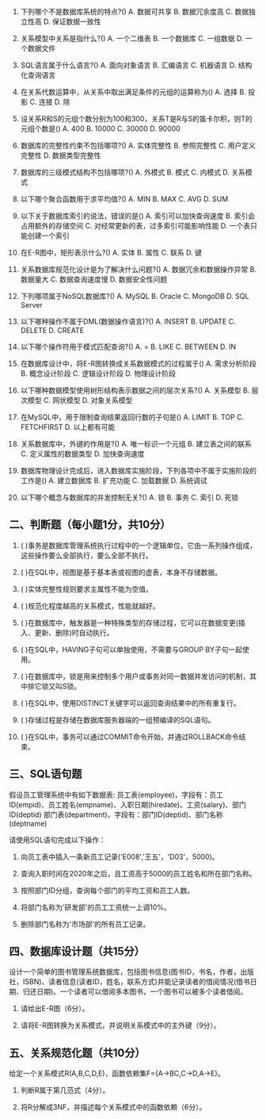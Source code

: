 1. 下列哪个不是数据库系统的特点?()
A. 数据可共享
B. 数据冗余度高
C. 数据独立性高
D. 保证数据一致性

2. 关系模型中关系是指什么?()
A. 一个二维表
B. 一个数据库
C. 一组数据
D. 一个数据文件

3. SQL语言属于什么语言?()
A. 面向对象语言
B. 汇编语言
C. 机器语言
D. 结构化查询语言

4. 在关系代数运算中，从关系中取出满足条件的元组的运算称为()
A. 选择
B. 投影
C. 连接
D. 除

5. 设关系R和S的元组个数分别为100和300，关系T是R与S的笛卡尔积，则T的元组个数是()
A. 400
B. 10000
C. 30000
D. 90000

6. 数据库的完整性约束不包括哪项?()
A. 实体完整性
B. 参照完整性
C. 用户定义完整性
D. 数据类型完整性

7. 数据库的三级模式结构不包括哪项?()
A. 外模式
B. 模式
C. 内模式
D. 关系模式

8. 以下哪个聚合函数用于求平均值?()
A. MIN
B. MAX
C. AVG
D. SUM

9. 以下关于数据库索引的说法，错误的是()
A. 索引可以加快查询速度
B. 索引会占用额外的存储空间
C. 对经常更新的表，过多索引可能影响性能
D. 一个表只能创建一个索引

10. 在E-R图中，矩形表示什么?()
A. 实体
B. 属性
C. 联系
D. 键

11. 关系数据库规范化设计是为了解决什么问题?()
A. 数据冗余和数据操作异常
B. 数据量大
C. 数据查询速度慢
D. 数据安全性问题

12. 下列哪项属于NoSQL数据库?()
A. MySQL
B. Oracle
C. MongoDB
D. SQL Server

13. 以下哪种操作不属于DML(数据操作语言)?()
A. INSERT
B. UPDATE
C. DELETE
D. CREATE

14. 以下哪个操作符用于模式匹配查询?()
A. =
B. LIKE
C. BETWEEN
D. IN

15. 在数据库设计中，将E-R图转换成关系数据模式的过程属于()
A. 需求分析阶段
B. 概念设计阶段
C. 逻辑设计阶段
D. 物理设计阶段

16. 以下哪种数据模型使用树形结构表示数据之间的层次关系?()
A. 关系模型
B. 层次模型
C. 网状模型
D. 对象关系模型

17. 在MySQL中，用于限制查询结果返回行数的子句是()
A. LIMIT
B. TOP
C. FETCHFIRST
D. 以上都有可能

18. 关系数据库中，外键的作用是?()
A. 唯一标识一个元组
B. 建立表之间的联系
C. 定义属性的数据类型
D. 加快查询速度

19. 数据库物理设计完成后，进入数据库实施阶段，下列各项中不属于实施阶段的工作是()
A. 建立数据库
B. 扩充功能
C. 加载数据
D. 系统调试

20. 以下哪个概念与数据库的并发控制无关?()
A. 锁
B. 事务
C. 索引
D. 死锁

## 二、判断题（每小题1分，共10分）

1. ( )事务是数据库管理系统执行过程中的一个逻辑单位，它由一系列操作组成，这些操作要么全部执行，要么全部不执行。

2. ( )在SQL中，视图是基于基本表或视图的虚表，本身不存储数据。

3. ( )实体完整性规则要求主属性不能为空值。

4. ( )规范化程度越高的关系模式，性能就越好。

5. ( )在数据库中，触发器是一种特殊类型的存储过程，它可以在数据变更(插入、更新、删除)时自动执行。

6. ( )在SQL中，HAVING子句可以单独使用，不需要与GROUP BY子句一起使用。

7. ( )在数据库中，锁是用来控制多个用户或事务对同一数据并发访问的机制，其中排它锁又叫S锁。

8. ( )在SQL中，使用DISTINCT关键字可以返回查询结果中的所有重复行。

9. ( )存储过程是存储在数据库服务器端的一组预编译的SQL语句。

10. ( )在SQL中，事务可以通过COMMIT命令开始，并通过ROLLBACK命令结束。

## 三、SQL语句题

假设员工管理系统中有如下数据表:
员工表(employee)，字段有：员工ID(empid)、员工姓名(empname)、入职日期(hiredate)、工资(salary)、部门ID(deptid)
部门表(department)，字段有：部门ID(deptid)、部门名称(deptname)

请使用SQL语句完成以下操作：
1. 向员工表中插入一条新员工记录('E008','王五'，'D03'，5000)。

2. 查询入职时间在2020年之后，且工资高于5000的员工姓名和所在部门名称。

3. 按照部门ID分组，查询每个部门的平均工资和员工人数。

4. 将部门名称为'研发部'的员工工资统一上调10%。

5. 删除部门名称为'市场部'的所有员工记录。

## 四、数据库设计题（共15分）

设计一个简单的图书管理系统数据库，包括图书信息(图书ID，书名，作者，出版社，ISBN)、读者信息(读者ID，姓名，联系方式)并能记录读者的借阅情况(借书日期、归还日期)。一个读者可以借阅多本图书，一个图书可以被多个读者借阅。

1. 请给出E-R图（6分）。

2. 请将E-R图转换为关系模式，并说明关系模式中的主外键（9分）。

## 五、关系规范化题（共10分）

给定一个关系模式R(A,B,C,D,E)，函数依赖集F={A→BC,C→D,A→E}。

1. 判断R属于第几范式（4分）。

2. 将R分解成3NF，并描述每个关系模式中的函数依赖（6分）。
